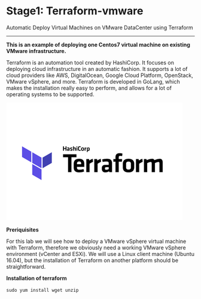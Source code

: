 # Stage1: Terraform-vmware
Automatic Deploy Virtual Machines on VMware DataCenter using Terraform

***

**This is an example of deploying one Centos7 virtual machine on existing VMware infrastructure.**

Terraform is an automation tool created by HashiCorp. It focuses on deploying cloud infrastructure in an automatic fashion. It supports a lot of cloud providers like AWS, DigitalOcean, Google Cloud Platform, OpenStack, VMware vSphere, and more. Terraform is developed in GoLang, which makes the installation really easy to perform, and allows for a lot of operating systems to be supported.

![Alt](images/logo.png)

**Preriquisites**

For this lab we will see how to deploy a VMware vSphere virtual machine with Terraform, therefore we obviously need a working VMware vSphere environment (vCenter and ESXi). We will use a Linux client machine (Ubuntu 16.04), but the installation of Terraform on another platform should be straightforward.

**Installation of terraform**

``sudo yum install wget unzip``
